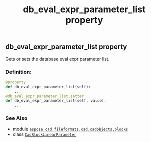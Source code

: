 ﻿---
title: db_eval_expr_parameter_list property
second_title: Aspose.CAD for Python via .NET API References
description: 
type: docs
weight: 110
url: /aspose.cad.fileformats.cad.cadobjects.blocks/cadblocklinearparameter/db_eval_expr_parameter_list/
is_root: false
---

## db_eval_expr_parameter_list property


Gets or sets the database eval expr parameter list.
### Definition:
```python
@property
def db_eval_expr_parameter_list(self):
    ...
@db_eval_expr_parameter_list.setter
def db_eval_expr_parameter_list(self, value):
    ...
```

### See Also
* module [`aspose.cad.fileformats.cad.cadobjects.blocks`](../../)
* class [`CadBlockLinearParameter`](/cad/python-net/aspose.cad.fileformats.cad.cadobjects.blocks/cadblocklinearparameter)
